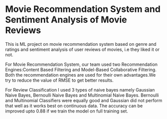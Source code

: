 # Movie Recommendation System and Sentiment Analysis of Movie Reviews
This is ML project on movie recommendation system based on genre and ratings and sentiment analysis of user reviews of movies, i.e they liked it or not.


For Movie Recommendation System, our team used two Recommendation Engines:Content Based Filtering and Model-Based Collaborative Filtering.
Both the recommendation engines are used for their own advantages.We try to reduce the value of RMSE to get better results.


For Review Classification I used 3 types of naive bayes namely Gaussian Naive Bayes, Bernoulli Naive Bayes and Multinomial Naive Bayes. 
Bernoulli and Multinomial Classifiers were equally good and Gaussian did not perform  that well as it works best on continuous data. 
The accuracy can be improved upto 0.88 if we train the model on full training set.
